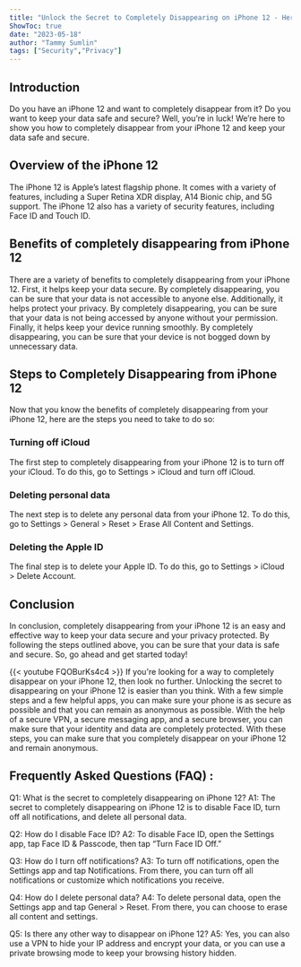 ```yaml
---
title: "Unlock the Secret to Completely Disappearing on iPhone 12 - Here's How!"
ShowToc: true 
date: "2023-05-18"
author: "Tammy Sumlin" 
tags: ["Security","Privacy"]
---
```

## Introduction

Do you have an iPhone 12 and want to completely disappear from it? Do you want to keep your data safe and secure? Well, you’re in luck! We’re here to show you how to completely disappear from your iPhone 12 and keep your data safe and secure.

## Overview of the iPhone 12

The iPhone 12 is Apple’s latest flagship phone. It comes with a variety of features, including a Super Retina XDR display, A14 Bionic chip, and 5G support. The iPhone 12 also has a variety of security features, including Face ID and Touch ID.

## Benefits of completely disappearing from iPhone 12

There are a variety of benefits to completely disappearing from your iPhone 12. First, it helps keep your data secure. By completely disappearing, you can be sure that your data is not accessible to anyone else. Additionally, it helps protect your privacy. By completely disappearing, you can be sure that your data is not being accessed by anyone without your permission. Finally, it helps keep your device running smoothly. By completely disappearing, you can be sure that your device is not bogged down by unnecessary data.

## Steps to Completely Disappearing from iPhone 12

Now that you know the benefits of completely disappearing from your iPhone 12, here are the steps you need to take to do so:

### Turning off iCloud

The first step to completely disappearing from your iPhone 12 is to turn off your iCloud. To do this, go to Settings > iCloud and turn off iCloud.

### Deleting personal data

The next step is to delete any personal data from your iPhone 12. To do this, go to Settings > General > Reset > Erase All Content and Settings.

### Deleting the Apple ID

The final step is to delete your Apple ID. To do this, go to Settings > iCloud > Delete Account.

## Conclusion

In conclusion, completely disappearing from your iPhone 12 is an easy and effective way to keep your data secure and your privacy protected. By following the steps outlined above, you can be sure that your data is safe and secure. So, go ahead and get started today!

{{< youtube FQOBurKs4c4 >}} 
If you're looking for a way to completely disappear on your iPhone 12, then look no further. Unlocking the secret to disappearing on your iPhone 12 is easier than you think. With a few simple steps and a few helpful apps, you can make sure your phone is as secure as possible and that you can remain as anonymous as possible. With the help of a secure VPN, a secure messaging app, and a secure browser, you can make sure that your identity and data are completely protected. With these steps, you can make sure that you completely disappear on your iPhone 12 and remain anonymous.

## Frequently Asked Questions (FAQ) :
Q1: What is the secret to completely disappearing on iPhone 12?
A1: The secret to completely disappearing on iPhone 12 is to disable Face ID, turn off all notifications, and delete all personal data.

Q2: How do I disable Face ID?
A2: To disable Face ID, open the Settings app, tap Face ID & Passcode, then tap “Turn Face ID Off.”

Q3: How do I turn off notifications?
A3: To turn off notifications, open the Settings app and tap Notifications. From there, you can turn off all notifications or customize which notifications you receive.

Q4: How do I delete personal data?
A4: To delete personal data, open the Settings app and tap General > Reset. From there, you can choose to erase all content and settings.

Q5: Is there any other way to disappear on iPhone 12?
A5: Yes, you can also use a VPN to hide your IP address and encrypt your data, or you can use a private browsing mode to keep your browsing history hidden.


